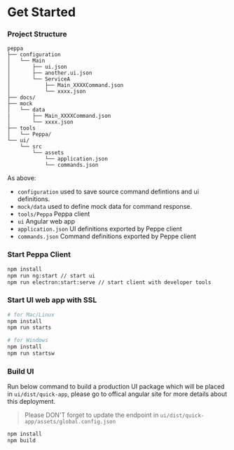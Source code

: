 Get Started
=====================

### Project Structure 
```text
peppa
├── configuration
│   └── Main
│       ├── ui.json
│       ├── another.ui.json
│       └── ServiceA
│           ├── Main_XXXXCommand.json
│           └── xxxx.json
├── docs/
├── mock
│   └── data
|       ├── Main_XXXXCommand.json
│       └── xxxx.json
├── tools
│   └── Peppa/
└── ui/
    └── src
        └── assets
            └── application.json
            └── commands.json
```

As above:

* `configuration` used to save source command defintions and ui definitions.
* `mock/data` used to define mock data for command response.
* `tools/Peppa` Peppa client
* `ui` Angular web app
* `application.json` UI definitions exported by Peppe client
* `commands.json` Command definitions exported by Peppe client

### Start Peppa Client

```bash
npm install
npm run ng:start // start ui
npm run electron:start:serve // start client with developer tools
```

### Start UI web app with SSL
```bash
# for Mac/Linux
npm install
npm run starts

# for Windows
npm install
npm run startsw 

```

### Build UI
Run below command to build a production UI package which will be placed in `ui/dist/quick-app`, please go to offical angular site for more details about this deployment.

> Please DON'T forget to update the endpoint in `ui/dist/quick-app/assets/global.config.json` 

```bash
npm install
npm build
```